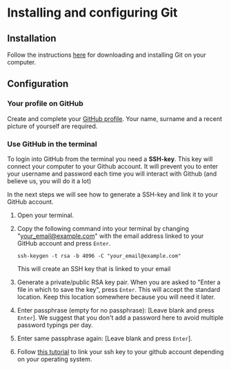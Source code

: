 # Installing and configuring Git

## Installation

Follow the instructions [here](https://git-scm.com/downloads) for downloading and installing Git on your computer.

## Configuration

### Your profile on GitHub

Create and complete your [GitHub profile](https://github.com/settings/profile).
Your name, surname and a recent picture of yourself are required.

### Use GitHub in the terminal

To login into GitHub from the terminal you need a **SSH-key**. This key will connect your computer to your Github account. It will prevent you to enter your username and password each time you will interact with Github (and believe us, you will do it a lot)

In the next steps we will see how to generate a SSH-key and link it to your GitHub account.

1. Open your terminal.
2. Copy the following command into your terminal by changing "your_email@example.com" with the email address linked to your GitHub account and press `Enter`.

   ```shell
   ssh-keygen -t rsa -b 4096 -C "your_email@example.com"
   ```

   This will create an SSH key that is linked to your email

3. Generate a private/public RSA key pair. When you are asked to "Enter a file in which to save the key", press `Enter`. This will accept the standard location. Keep this location somewhere because you will need it later.
4. Enter passphrase (empty for no passphrase): [Leave blank and press `Enter`]. We suggest that you don't add a password here to avoid multiple password typings per day.
5. Enter same passphrase again: [Leave blank and press `Enter`].
6. Follow [this tutorial](https://help.github.com/articles/adding-a-new-ssh-key-to-your-github-account/) to link your ssh key to your github account depending on your operating system.
